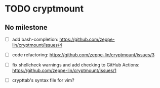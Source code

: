 TODO cryptmount
===============


No milestone
------------
  - [ ] add bash-completion:
        https://github.com/zeppe-lin/cryptmount/issues/4

  - [ ] code refactoring:
        https://github.com/zeppe-lin/cryptmount/issues/3

  - [ ] fix shellcheck warnings and add checking to GitHub Actions:
        https://github.com/zeppe-lin/cryptmount/issues/1

  - [ ] crypttab's syntax file for vim?
